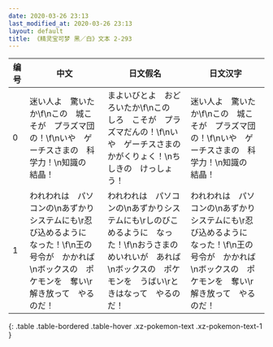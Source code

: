 ```yaml
---
date: 2020-03-26 23:13
last_modified_at: 2020-03-26 23:13
layout: default
title: 《精灵宝可梦 黑／白》文本 2-293
---
```

| 编号 | 中文 | 日文假名 | 日文汉字 |
| ---- | ---- | ---- | --- |
| 0 | 迷い人よ　驚いたか\f\nこの　城こそが　プラズマ団の！\f\nいや　ゲーチスさまの　科学力！\n知識の　結晶！ | まよいびとよ　おどろいたか\f\nこの　しろ　こそが　プラズマだんの！\f\nいや　ゲーチスさまの　かがくりょく！\nちしきの　けっしょう！ | 迷い人よ　驚いたか\f\nこの　城こそが　プラズマ団の！\f\nいや　ゲーチスさまの　科学力！\n知識の　結晶！ |
| 1 | われわれは　パソコンの\nあずかりシステムにも\r忍び込めるように　なった！\f\n王の　号令が　かかれば\nボックスの　ポケモンを　奪い\r解き放って　やるのだ！ | われわれは　パソコンの\nあずかりシステムにも\rしのびこめるように　なった！\f\nおうさまの　めいれいが　あれば\nボックスの　ポケモンを　うばい\rときはなって　やるのだ！ | われわれは　パソコンの\nあずかりシステムにも\r忍び込めるように　なった！\f\n王の　号令が　かかれば\nボックスの　ポケモンを　奪い\r解き放って　やるのだ！ |
{: .table .table-bordered .table-hover .xz-pokemon-text .xz-pokemon-text-1 }